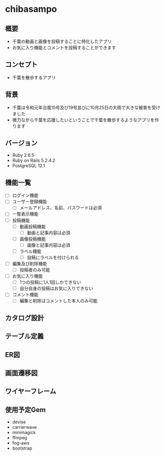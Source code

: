 # chibasampo

## 概要
- 千葉の動画と画像を投稿することに特化したアプリ
- お気に入り機能とコメントを投稿することができます

## コンセプト
- 千葉を散歩するアプリ

## 背景
- 千葉は令和元年台風15号及び19号並びに10月25日の大雨で大きな被害を受けました
- 微力ながら千葉を応援したいということで千葉を散歩するようなアプリを作ります

## バージョン
- Ruby 2.6.5
- Ruby on Rails 5.2.4.2
- PostgreSQL 12.1

## 機能一覧
- [ ] ログイン機能
- [ ] ユーザー登録機能
  - [ ] メールアドレス、名前、パスワードは必須
- [ ] 一覧表示機能
- [ ] 投稿機能
  - [ ] 動画投稿機能
    - [ ] 動画と記事内容は必須
  - [ ] 画像投稿機能
    - [ ] 画像と記事内容は必須
  - [ ] ラベル機能
    - [ ] 投稿にラベルを付けられる
- [ ] 編集及び削除機能
  - [ ] 投稿者のみ可能
- [ ] お気に入り機能
  - [ ] 1つの投稿に1人1回しかできない
  - [ ] 自分自身の投稿はお気に入りできない
- [ ] コメント機能
  - [ ] 編集と削除はコメントした本人のみ可能

## カタログ設計


## テーブル定義


## ER図


## 画面遷移図


## ワイヤーフレーム


## 使用予定Gem
- devise
- carrierwave
- minimagick
- ffmpeg
- fog-aws
- bootstrap
